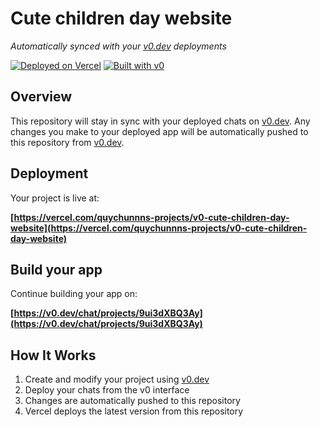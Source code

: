 # Cute children day website

*Automatically synced with your [v0.dev](https://v0.dev) deployments*

[![Deployed on Vercel](https://img.shields.io/badge/Deployed%20on-Vercel-black?style=for-the-badge&logo=vercel)](https://vercel.com/quychunnns-projects/v0-cute-children-day-website)
[![Built with v0](https://img.shields.io/badge/Built%20with-v0.dev-black?style=for-the-badge)](https://v0.dev/chat/projects/9ui3dXBQ3Ay)

## Overview

This repository will stay in sync with your deployed chats on [v0.dev](https://v0.dev).
Any changes you make to your deployed app will be automatically pushed to this repository from [v0.dev](https://v0.dev).

## Deployment

Your project is live at:

**[https://vercel.com/quychunnns-projects/v0-cute-children-day-website](https://vercel.com/quychunnns-projects/v0-cute-children-day-website)**

## Build your app

Continue building your app on:

**[https://v0.dev/chat/projects/9ui3dXBQ3Ay](https://v0.dev/chat/projects/9ui3dXBQ3Ay)**

## How It Works

1. Create and modify your project using [v0.dev](https://v0.dev)
2. Deploy your chats from the v0 interface
3. Changes are automatically pushed to this repository
4. Vercel deploys the latest version from this repository
